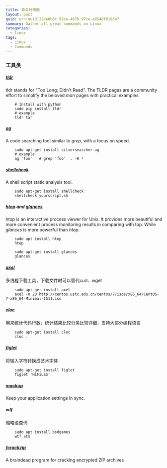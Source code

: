 ```yaml
---
title: 命令行神器
layout: post
guid: urn:uuid:22ee0b6f-58ce-467b-97ce-e8540f818647
summary: Gather all great commands on Linux
categories:
  - linux
tags:
  - Linux
  - Commands
---
```


### 工具类
##### [tldr](https://github.com/tldr-pages/tldr)
tldr stands for "Too Long; Didn't Read". The TLDR pages are a community effort to simplify the beloved *man* pages with practical examples.
```
    # Install with python
    sudo pip install tldr
    # example
    tldr tar
```

##### [ag](https://github.com/ggreer/the_silver_searcher)
A code searching tool similar to *grep*, with a focus on speed.
```
    sudo apt-get install silversearcher-ag
    # example
    ag 'foo'   # grep 'foo'  . -R *
```

##### [shellcheck](https://github.com/koalaman/shellcheck)
A shell script static analysis tool.
```
    sudo apt-get install shellcheck
    shellcheck yourscript.sh
```

##### [htop](https://hisham.hm/htop/) and [glances](https://nicolargo.github.io/glances/)
htop is an interactive process viewer for Unix. It provides more beautiful and more convenient process monitoring results in comparing with top.
While *glances* is more powerful than *htop*.
```
    sudo apt install htop
    htop

    sudo apt-get install glances
    glances
```

##### [axel](http://axel.alioth.debian.org/)
多线程下载工具，下载文件时可以替代curl、wget
```
    sudo apt-get install axel
    axel -n 20 http://centos.ustc.edu.cn/centos/7/isos/x86_64/CentOS-7-x86_64-Minimal-1511.iso
```

##### [cloc](https://github.com/cgag/loc)
用来统计代码行数，统计结果比较分类比较详细，支持大部分编程语言
```
    sudo apt-get install cloc
    cloc .
```

##### [figlet](http://www.figlet.org/)
将输入字符转换成艺术字体
```
    sudo apt-get install figlet 
    figlet 'HiFiLES'
```

##### [mackup](https://github.com/lra/mackup)
Keep your application settings in sync.

##### wtf
缩略语查询
```
    sudo apt install bsdgames
    wtf atm
```

##### [fcrackzip](https://github.aom/hyc/fcrackzip)
A braindead program for cracking encrypted ZIP archives
